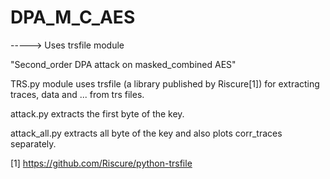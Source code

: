 # DPA_M_C_AES
-----> Uses trsfile module 

"Second_order DPA attack on masked_combined AES"


TRS.py module uses trsfile (a library published by Riscure[1]) for extracting traces, data and ... from trs files.

attack.py extracts the first byte of the key.

attack_all.py extracts all byte of the key and also plots corr_traces separately.


[1]  https://github.com/Riscure/python-trsfile
